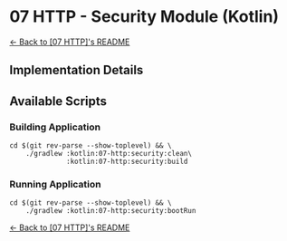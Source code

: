 # 07 HTTP - Security Module (Kotlin)

[← Back to \[07 HTTP\]'s README](../README.md)

## Implementation Details

## Available Scripts

### Building Application

```shell
cd $(git rev-parse --show-toplevel) && \
    ./gradlew :kotlin:07-http:security:clean\
              :kotlin:07-http:security:build
```

### Running Application

```shell
cd $(git rev-parse --show-toplevel) && \
    ./gradlew :kotlin:07-http:security:bootRun
```

[← Back to \[07 HTTP\]'s README](../README.md)
